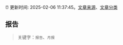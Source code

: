 :alarm_clock: 更新时间: 2025-02-06 11:37:45。[文章来源](/README.md)、[文章分类](/TAGS.md)

## 报告


> 关键字：`报告`、`月报`




